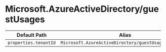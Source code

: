 # Microsoft.AzureActiveDirectory/guestUsages

| Default Path | Alias |
|---|---|
| `properties.tenantId` | `Microsoft.AzureActiveDirectory/guestUsages/tenantId` |

